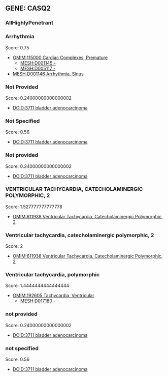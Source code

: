 
## GENE: CASQ2

### AllHighlyPenetrant

### Arrhythmia

Score: 0.75

 * [OMIM:115000 Cardiac Complexes, Premature](http://beta.monarchinitiative.org/disease/OMIM:115000)
    * [MESH:D001145 -](http://beta.monarchinitiative.org/disease/MESH:D001145)
    * [MESH:D005117 -](http://beta.monarchinitiative.org/disease/MESH:D005117)
 * [MESH:D001146 Arrhythmia, Sinus](http://beta.monarchinitiative.org/disease/MESH:D001146)

### Not Provided

Score: 0.24000000000000002

 * [DOID:3711 bladder adenocarcinoma](http://beta.monarchinitiative.org/disease/DOID:3711)

### Not Specified

Score: 0.56

 * [DOID:3711 bladder adenocarcinoma](http://beta.monarchinitiative.org/disease/DOID:3711)

### Not provided

Score: 0.24000000000000002

 * [DOID:3711 bladder adenocarcinoma](http://beta.monarchinitiative.org/disease/DOID:3711)

### VENTRICULAR TACHYCARDIA, CATECHOLAMINERGIC POLYMORPHIC, 2

Score: 1.527777777777778

 * [OMIM:611938 Ventricular Tachycardia, Catecholaminergic Polymorphic, 2](http://beta.monarchinitiative.org/disease/OMIM:611938)

### Ventricular tachycardia, catecholaminergic polymorphic, 2

Score: 2

 * [OMIM:611938 Ventricular Tachycardia, Catecholaminergic Polymorphic, 2](http://beta.monarchinitiative.org/disease/OMIM:611938)

### Ventricular tachycardia, polymorphic

Score: 1.4444444444444444

 * [OMIM:192605 Tachycardia, Ventricular](http://beta.monarchinitiative.org/disease/OMIM:192605)
    * [MESH:D017180 -](http://beta.monarchinitiative.org/disease/MESH:D017180)

### not provided

Score: 0.24000000000000002

 * [DOID:3711 bladder adenocarcinoma](http://beta.monarchinitiative.org/disease/DOID:3711)

### not specified

Score: 0.56

 * [DOID:3711 bladder adenocarcinoma](http://beta.monarchinitiative.org/disease/DOID:3711)
